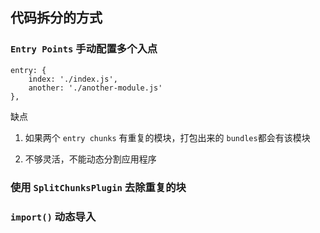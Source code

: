 ## 代码拆分的方式

### ``Entry Points`` 手动配置多个入点
```
entry: {
    index: './index.js',
    another: './another-module.js'
},
```
缺点

1. 如果两个 ``entry chunks`` 有重复的模块，打包出来的 ``bundles``都会有该模块

2. 不够灵活，不能动态分割应用程序

### 使用 ``SplitChunksPlugin`` 去除重复的块

### ``import()`` 动态导入